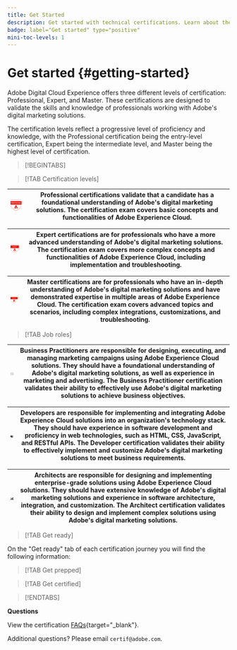 ```yaml
---
title: Get Started
description: Get started with technical certifications. Learn about the program and how to navigate through our site pages.
badge: label="Get started" type="positive"
mini-toc-levels: 1
---
```


# Get started {#getting-started}

Adobe Digital Cloud Experience offers three different levels of certification: Professional, Expert, and Master. These certifications are designed to validate the skills and knowledge of professionals working with Adobe's digital marketing solutions.

The certification levels reflect a progressive level of proficiency and knowledge, with the Professional certification being the entry-level certification, Expert being the intermediate level, and Master being the highest level of certification.

>[!BEGINTABS]

>[!TAB Certification levels]

| ![Professional Badge](/help/certifications/assets/professional-badge-Xsmall.png)  | **Professional certifications** validate that a candidate has a foundational understanding of Adobe's digital marketing solutions. The certification exam covers basic concepts and functionalities of Adobe Experience Cloud. |
| --------- | ------- |


| ![Expert Badge](/help/certifications/assets/expert-badge-Xsmall.png) | **Expert certifications** are for professionals who have a more advanced understanding of Adobe's digital marketing solutions. The certification exam covers more complex concepts and functionalities of Adobe Experience Cloud, including implementation and troubleshooting. |
| ------- | ------- |


| ![Master Badge](/help/certifications/assets/master-badge-Xsmall.png) | **Master certifications** are for professionals who have an in-depth understanding of Adobe's digital marketing solutions and have demonstrated expertise in multiple areas of Adobe Experience Cloud. The certification exam covers advanced topics and scenarios, including complex integrations, customizations, and troubleshooting.|
| ------- | ------- |


>[!TAB Job roles]

| ![Business Practitioner Badge](/help/certifications/assets/business_practitioner_blk_small.png) | **Business Practitioners** are responsible for designing, executing, and managing marketing campaigns using Adobe Experience Cloud solutions. They should have a foundational understanding of Adobe's digital marketing solutions, as well as experience in marketing and advertising. The Business Practitioner certification validates their ability to effectively use Adobe's digital marketing solutions to achieve business objectives. |
| ------- | ------- |

| ![Developer Badge](/help/certifications/assets/developer_blk_small.png) | **Developers** are responsible for implementing and integrating Adobe Experience Cloud solutions into an organization's technology stack. They should have experience in software development and proficiency in web technologies, such as HTML, CSS, JavaScript, and RESTful APIs. The Developer certification validates their ability to effectively implement and customize Adobe's digital marketing solutions to meet business requirements. |
| ------- | ------- |

| ![Architect Badge](/help/certifications/assets/architect_blk_small.png) | **Architects** are responsible for designing and implementing enterprise-grade solutions using Adobe Experience Cloud solutions. They should have extensive knowledge of Adobe's digital marketing solutions and experience in software architecture, integration, and customization. The Architect certification validates their ability to design and implement complex solutions using Adobe's digital marketing solutions. |
| ------- | ------- |

>[!TAB Get ready]

On the "Get ready" tab of each certification journey you will find the following information:


>[!TAB Get prepped]

>[!TAB Get certified]

>[!ENDTABS]

**Questions**

View the certification [FAQs](https://solutionpartners.adobe.com/solution-partners/training_and_certification/certification/certification_faq.html#){target="_blank"}.

Additional questions? Please email `certif@adobe.com`.

